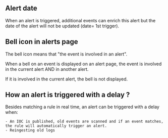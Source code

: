 ## Alert date

When an alert is triggered, additional events can enrich this alert but the date of the alert will not be updated (date= 1st trigger). 

## Bell icon in alerts page

The bell icon means that "the event is involved in an alert". 

When a bell on an event is displayed on an alert page, the event is involved in the current alert AND in another alert.

If it is involved in the current alert, the bell is not displayed.

## How an alert is triggered with a delay ?

Besides matching a rule in real time, an alert can be triggered with a delay when: 

    - An IOC is published, old events are scanned and if an event matches, the rule will automatically trigger an alert. 
    - Reingesting old logs
